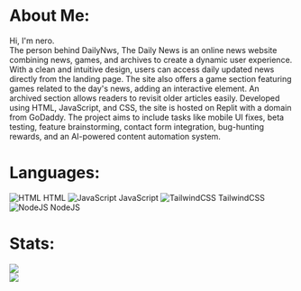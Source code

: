 # About Me:
Hi, I'm nero.<br>The person behind DailyNws, The Daily News is an online news website combining news, games, and archives to create a dynamic user experience. With a clean and intuitive design, users can access daily updated news directly from the landing page. The site also offers a game section featuring games related to the day's news, adding an interactive element. An archived section allows readers to revisit older articles easily. Developed using HTML, JavaScript, and CSS, the site is hosted on Replit with a domain from GoDaddy. The project aims to include tasks like mobile UI fixes, beta testing, feature brainstorming, contact form integration, bug-hunting rewards, and an AI-powered content automation system.

# Languages:
![HTML](https://i.postimg.cc/1zcNNFVg/bxl-html5.png) HTML  ![JavaScript](https://i.postimg.cc/8PjWns93/bxl-javascript.png) JavaScript  ![TailwindCSS](https://i.postimg.cc/YCFFMZpz/bxl-tailwind-css.png) TailwindCSS  ![NodeJS](https://i.postimg.cc/CKVq175T/bxl-nodejs.png) NodeJS

# Stats:
![](https://github-readme-stats.vercel.app/api?username=dailynws&theme=blueberry&hide_border=false&include_all_commits=true&count_private=true)<br/>
![](https://github-readme-stats.vercel.app/api/top-langs/?username=dailynws&theme=blueberry&hide_border=false&include_all_commits=true&count_private=true&layout=compact)
